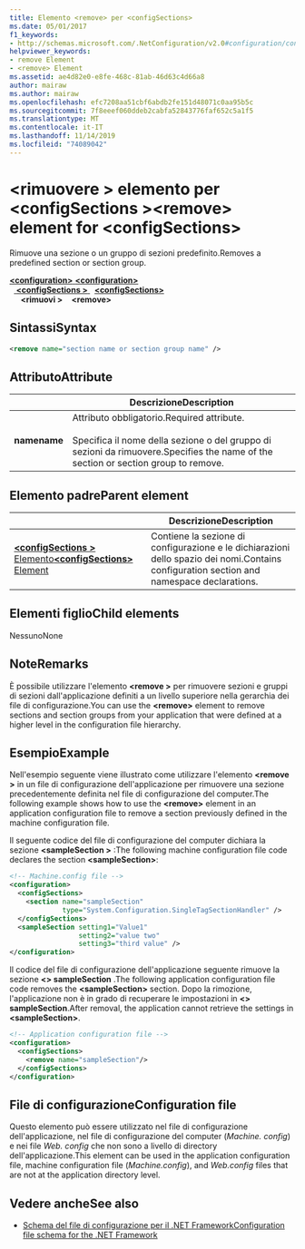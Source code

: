 ```yaml
---
title: Elemento <remove> per <configSections>
ms.date: 05/01/2017
f1_keywords:
- http://schemas.microsoft.com/.NetConfiguration/v2.0#configuration/configSections/remove
helpviewer_keywords:
- remove Element
- <remove> Element
ms.assetid: ae4d82e0-e8fe-468c-81ab-46d63c4d66a8
author: mairaw
ms.author: mairaw
ms.openlocfilehash: efc7208aa51cbf6abdb2fe151d48071c0aa95b5c
ms.sourcegitcommit: 7f8eeef060ddeb2cabfa52843776faf652c5a1f5
ms.translationtype: MT
ms.contentlocale: it-IT
ms.lasthandoff: 11/14/2019
ms.locfileid: "74089042"
---
```

# <a name="remove-element-for-configsections"></a><span data-ttu-id="7fdec-102">\<rimuovere > elemento per \<configSections ></span><span class="sxs-lookup"><span data-stu-id="7fdec-102">\<remove> element for \<configSections></span></span>

<span data-ttu-id="7fdec-103">Rimuove una sezione o un gruppo di sezioni predefinito.</span><span class="sxs-lookup"><span data-stu-id="7fdec-103">Removes a predefined section or section group.</span></span>

<span data-ttu-id="7fdec-104">[ **\<configuration>** ](configuration-element.md)</span><span class="sxs-lookup"><span data-stu-id="7fdec-104">[**\<configuration>**](configuration-element.md)</span></span>\
<span data-ttu-id="7fdec-105">&nbsp;&nbsp;[ **\<configSections >** ](configsections-element-for-configuration.md)</span><span class="sxs-lookup"><span data-stu-id="7fdec-105">&nbsp;&nbsp;[**\<configSections>**](configsections-element-for-configuration.md)</span></span>\
<span data-ttu-id="7fdec-106">&nbsp;&nbsp;&nbsp;&nbsp; **\<rimuovi >**</span><span class="sxs-lookup"><span data-stu-id="7fdec-106">&nbsp;&nbsp;&nbsp;&nbsp;**\<remove>**</span></span>

## <a name="syntax"></a><span data-ttu-id="7fdec-107">Sintassi</span><span class="sxs-lookup"><span data-stu-id="7fdec-107">Syntax</span></span>

```xml
<remove name="section name or section group name" />
```

## <a name="attribute"></a><span data-ttu-id="7fdec-108">Attributo</span><span class="sxs-lookup"><span data-stu-id="7fdec-108">Attribute</span></span>

|           | <span data-ttu-id="7fdec-109">Descrizione</span><span class="sxs-lookup"><span data-stu-id="7fdec-109">Description</span></span> |
| --------- | ----------- |
| <span data-ttu-id="7fdec-110">**name**</span><span class="sxs-lookup"><span data-stu-id="7fdec-110">**name**</span></span>  | <span data-ttu-id="7fdec-111">Attributo obbligatorio.</span><span class="sxs-lookup"><span data-stu-id="7fdec-111">Required attribute.</span></span><br><br><span data-ttu-id="7fdec-112">Specifica il nome della sezione o del gruppo di sezioni da rimuovere.</span><span class="sxs-lookup"><span data-stu-id="7fdec-112">Specifies the name of the section or section group to remove.</span></span> |

## <a name="parent-element"></a><span data-ttu-id="7fdec-113">Elemento padre</span><span class="sxs-lookup"><span data-stu-id="7fdec-113">Parent element</span></span>

|     | <span data-ttu-id="7fdec-114">Descrizione</span><span class="sxs-lookup"><span data-stu-id="7fdec-114">Description</span></span> |
| --- | ----------- |
| [<span data-ttu-id="7fdec-115"> **\<configSections >** Elemento</span><span class="sxs-lookup"><span data-stu-id="7fdec-115">**\<configSections>** Element</span></span>](configsections-element-for-configuration.md) | <span data-ttu-id="7fdec-116">Contiene la sezione di configurazione e le dichiarazioni dello spazio dei nomi.</span><span class="sxs-lookup"><span data-stu-id="7fdec-116">Contains configuration section and namespace declarations.</span></span> |

## <a name="child-elements"></a><span data-ttu-id="7fdec-117">Elementi figlio</span><span class="sxs-lookup"><span data-stu-id="7fdec-117">Child elements</span></span>

<span data-ttu-id="7fdec-118">Nessuno</span><span class="sxs-lookup"><span data-stu-id="7fdec-118">None</span></span>

## <a name="remarks"></a><span data-ttu-id="7fdec-119">Note</span><span class="sxs-lookup"><span data-stu-id="7fdec-119">Remarks</span></span>

<span data-ttu-id="7fdec-120">È possibile utilizzare l'elemento **\<remove >** per rimuovere sezioni e gruppi di sezioni dall'applicazione definiti a un livello superiore nella gerarchia dei file di configurazione.</span><span class="sxs-lookup"><span data-stu-id="7fdec-120">You can use the **\<remove>** element to remove sections and section groups from your application that were defined at a higher level in the configuration file hierarchy.</span></span>

## <a name="example"></a><span data-ttu-id="7fdec-121">Esempio</span><span class="sxs-lookup"><span data-stu-id="7fdec-121">Example</span></span>

<span data-ttu-id="7fdec-122">Nell'esempio seguente viene illustrato come utilizzare l'elemento **\<remove >** in un file di configurazione dell'applicazione per rimuovere una sezione precedentemente definita nel file di configurazione del computer.</span><span class="sxs-lookup"><span data-stu-id="7fdec-122">The following example shows how to use the **\<remove>** element in an application configuration file to remove a section previously defined in the machine configuration file.</span></span>

<span data-ttu-id="7fdec-123">Il seguente codice del file di configurazione del computer dichiara la sezione **\<sampleSection >** :</span><span class="sxs-lookup"><span data-stu-id="7fdec-123">The following machine configuration file code declares the section **\<sampleSection>**:</span></span>

```xml
<!-- Machine.config file -->
<configuration>
  <configSections>
    <section name="sampleSection"
             type="System.Configuration.SingleTagSectionHandler" />
  </configSections>
  <sampleSection setting1="Value1" 
                 setting2="value two" 
                 setting3="third value" />
</configuration>
```

<span data-ttu-id="7fdec-124">Il codice del file di configurazione dell'applicazione seguente rimuove la sezione **\<> sampleSection** .</span><span class="sxs-lookup"><span data-stu-id="7fdec-124">The following application configuration file code removes the **\<sampleSection>** section.</span></span> <span data-ttu-id="7fdec-125">Dopo la rimozione, l'applicazione non è in grado di recuperare le impostazioni in **\<> sampleSection**.</span><span class="sxs-lookup"><span data-stu-id="7fdec-125">After removal, the application cannot retrieve the settings in **\<sampleSection>**.</span></span>

```xml
<!-- Application configuration file -->
<configuration>
  <configSections>
    <remove name="sampleSection"/>
  </configSections>
</configuration>
```

## <a name="configuration-file"></a><span data-ttu-id="7fdec-126">File di configurazione</span><span class="sxs-lookup"><span data-stu-id="7fdec-126">Configuration file</span></span>

<span data-ttu-id="7fdec-127">Questo elemento può essere utilizzato nel file di configurazione dell'applicazione, nel file di configurazione del computer (*Machine. config*) e nei file *Web. config* che non sono a livello di directory dell'applicazione.</span><span class="sxs-lookup"><span data-stu-id="7fdec-127">This element can be used in the application configuration file, machine configuration file (*Machine.config*), and *Web.config* files that are not at the application directory level.</span></span>

## <a name="see-also"></a><span data-ttu-id="7fdec-128">Vedere anche</span><span class="sxs-lookup"><span data-stu-id="7fdec-128">See also</span></span>

- [<span data-ttu-id="7fdec-129">Schema del file di configurazione per il .NET Framework</span><span class="sxs-lookup"><span data-stu-id="7fdec-129">Configuration file schema for the .NET Framework</span></span>](index.md)
